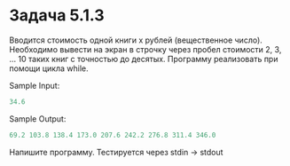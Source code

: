 # Задача 5.1.3

Вводится стоимость одной книги x рублей (вещественное число). Необходимо вывести на экран в строчку через пробел стоимости 2, 3, ... 10 таких книг с точностью до десятых. Программу реализовать при помощи цикла while.

Sample Input:

```python
34.6
```

Sample Output:

```python
69.2 103.8 138.4 173.0 207.6 242.2 276.8 311.4 346.0
```

Напишите программу. Тестируется через stdin → stdout
